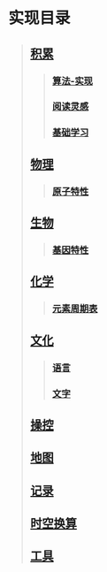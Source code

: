 # 实现目录

>## [积累]()
>
>>### [算法-实现][1]
>>
>>### [阅读灵感][2]
>>
>>### [基础学习][3] 
>
>## [物理]() 
>
>>### [原子特性]()
>>
>## [生物]()
>>
>>### [基因特性]()
>
>## [化学]()
>>
>>### [元素周期表]()
>
>## [文化]()
>>
>>### [语言]()
>>
>>### [文字]()
>
>## [操控]()
>
>## [地图]()
>
>## [记录]()
>
>## [时空换算]()
>
>## [工具]()

[1]:https://github.com/CloudSmokeMemory/WorldLogic/blob/main/realize/algorithm_realize/algorithm_realizeIndex.md
[2]:readingIdea/bookIndex.md
[3]:learning/learning.md
